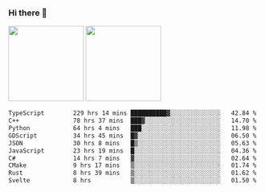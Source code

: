 ### Hi there 👋

<img height="150em" src="https://github-readme-stats.vercel.app/api?username=EddieDover&count_private=true&include_all_commits=true&show_icons=true&theme=dracula&hide_border=false&rank_icon=percentile"/>
<img height="150em" src="https://github-readme-stats.vercel.app/api/top-langs/?username=EddieDover&theme=dracula&hide_border=false&&layout=compact&langs_count=20" />

<!--START_SECTION:waka-->

```txt
TypeScript        229 hrs 14 mins ██████████▓░░░░░░░░░░░░░░   42.84 %
C++               78 hrs 37 mins  ███▓░░░░░░░░░░░░░░░░░░░░░   14.70 %
Python            64 hrs 4 mins   ███░░░░░░░░░░░░░░░░░░░░░░   11.98 %
GDScript          34 hrs 45 mins  █▓░░░░░░░░░░░░░░░░░░░░░░░   06.50 %
JSON              30 hrs 8 mins   █▒░░░░░░░░░░░░░░░░░░░░░░░   05.63 %
JavaScript        23 hrs 19 mins  █░░░░░░░░░░░░░░░░░░░░░░░░   04.36 %
C#                14 hrs 7 mins   ▓░░░░░░░░░░░░░░░░░░░░░░░░   02.64 %
CMake             9 hrs 17 mins   ▒░░░░░░░░░░░░░░░░░░░░░░░░   01.74 %
Rust              8 hrs 39 mins   ▒░░░░░░░░░░░░░░░░░░░░░░░░   01.62 %
Svelte            8 hrs           ▒░░░░░░░░░░░░░░░░░░░░░░░░   01.50 %
```

<!--END_SECTION:waka-->

<!--
**EddieDover/EddieDover** is a ✨ _special_ ✨ repository because its `README.md` (this file) appears on your GitHub profile.

Here are some ideas to get you started:

- 🔭 I’m currently working on ...
- 🌱 I’m currently learning ...
- 👯 I’m looking to collaborate on ...
- 🤔 I’m looking for help with ...
- 💬 Ask me about ...
- 📫 How to reach me: ...
- 😄 Pronouns: ...
- ⚡ Fun fact: ...
-->
<a rel="me" href="https://techhub.social/@EddieDover"></a>
